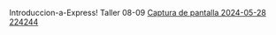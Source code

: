 Introduccion-a-Express! Taller 08-09 [Captura de pantalla 2024-05-28 224244](https://github.com/MonicaJana/Introducci-n-a-Express/assets/133398057/89ab9d05-6e1d-4cb9-afc5-7fed3ccf4c41)
